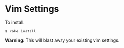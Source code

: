 # Vim Settings

To install:

    $ rake install

**Warning:** This will blast away your existing vim settings.
